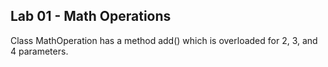Lab 01 - Math Operations
-

Class MathOperation has a method add() which is overloaded for 2, 3, and 4 parameters. 